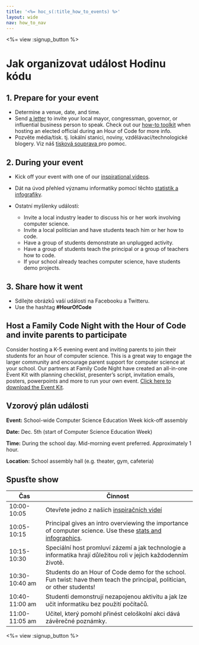 ```yaml
---
title: '<%= hoc_s(:title_how_to_events) %>'
layout: wide
nav: how_to_nav
---
```

<%= view :signup_button %>

# Jak organizovat událost Hodinu kódu

## 1. Prepare for your event

- Determine a venue, date, and time.
- Send [a letter](https://docs.google.com/a/code.org/document/d/1eP41sKW7y0qq_JvkRIgZK8dWYICaGRZ4CCDETXa78wY/edit) to invite your local mayor, congressman, governor, or influential business person to speak. Check out our [how-to toolkit](<%=resolve_url('/files/elected-official.pdf')%>) when hosting an elected official during an Hour of Code for more info.
- Pozvěte média/tisk. tj. lokální stanici, noviny, vzdělávací/technologické blogery. Viz náš [tisková souprava ](<%= resolve_url('/promote/press-kit') %>) pro pomoc.

## 2. During your event

- Kick off your event with one of our [inspirational videos](<%= resolve_url('/promote/resources#videos') %>).
- Dát na úvod přehled významu informatiky pomocí těchto [statistik a infografiky](<%= resolve_url('/promote/stats') %>).   
      
    
- Ostatní myšlenky události: 
    - Invite a local industry leader to discuss his or her work involving computer science.
    - Invite a local politician and have students teach him or her how to code.
    - Have a group of students demonstrate an unplugged activity.
    - Have a group of students teach the principal or a group of teachers how to code.
    - If your school already teaches computer science, have students demo projects.

## 3. Share how it went

- Sdílejte obrázků vaší události na Facebooku a Twitteru. 
- Use the hashtag **#HourOfCode**

## Host a Family Code Night with the Hour of Code and invite parents to participate

Consider hosting a K-5 evening event and inviting parents to join their students for an hour of computer science. This is a great way to engage the larger community and encourage parent support for computer science at your school. Our partners at Family Code Night have created an all-in-one Event Kit with planning checklist, presenter’s script, invitation emails, posters, powerpoints and more to run your own event. [Click here to download the Event Kit](http://www.familycodenight.org/DownloadCodeDotOrg.html).

## Vzorový plán události

**Event:** School-wide Computer Science Education Week kick-off assembly

**Date:** Dec. 5th (start of Computer Science Education Week)

**Time:** During the school day. Mid-morning event preferred. Approximately 1 hour.

**Location:** School assembly hall (e.g. theater, gym, cafeteria)   
  


## Spusťte show

| Čas            | Činnost                                                                                                                                          |
| -------------- | ------------------------------------------------------------------------------------------------------------------------------------------------ |
| 10:00-10:05    | Otevřete jedno z našich [inspiračních videí](<%= resolve_url('/promote/resources#videos') %>)                                                      |
| 10:05-10:15    | Principal gives an intro overviewing the importance of computer science. Use these [stats and infographics](<%= resolve_url('/promote/stats') %>). |
| 10:15-10:30    | Speciální host promluví zázemí a jak technologie a informatika hrají důležitou roli v jejich každodenním životě.                                 |
| 10:30-10:40 am | Students do an Hour of Code demo for the school. Fun twist: have them teach the principal, politician, or other students!                        |
| 10:40-11:00 am | Studenti demonstrují nezapojenou aktivitu a jak lze učit informatiku bez použití počítačů.                                                       |
| 11:00-11:05 am | Učitel, který pomohl přinést celoškolní akci dává závěrečné poznámky.                                                                            |

<%= view :signup_button %>
